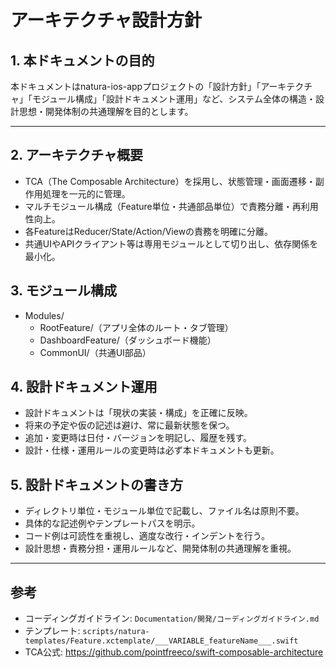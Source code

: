 # アーキテクチャ設計方針

## 1. 本ドキュメントの目的
本ドキュメントはnatura-ios-appプロジェクトの「設計方針」「アーキテクチャ」「モジュール構成」「設計ドキュメント運用」など、システム全体の構造・設計思想・開発体制の共通理解を目的とします。

---

## 2. アーキテクチャ概要
- TCA（The Composable Architecture）を採用し、状態管理・画面遷移・副作用処理を一元的に管理。
- マルチモジュール構成（Feature単位・共通部品単位）で責務分離・再利用性向上。
- 各FeatureはReducer/State/Action/Viewの責務を明確に分離。
- 共通UIやAPIクライアント等は専用モジュールとして切り出し、依存関係を最小化。

## 3. モジュール構成
- Modules/
    - RootFeature/（アプリ全体のルート・タブ管理）
    - DashboardFeature/（ダッシュボード機能）
    - CommonUI/（共通UI部品）

## 4. 設計ドキュメント運用
- 設計ドキュメントは「現状の実装・構成」を正確に反映。
- 将来の予定や仮の記述は避け、常に最新状態を保つ。
- 追加・変更時は日付・バージョンを明記し、履歴を残す。
- 設計・仕様・運用ルールの変更時は必ず本ドキュメントも更新。

## 5. 設計ドキュメントの書き方
- ディレクトリ単位・モジュール単位で記載し、ファイル名は原則不要。
- 具体的な記述例やテンプレートパスを明示。
- コード例は可読性を重視し、適度な改行・インデントを行う。
- 設計思想・責務分担・運用ルールなど、開発体制の共通理解を重視。

---

## 参考
- コーディングガイドライン: `Documentation/開発/コーディングガイドライン.md`
- テンプレート: `scripts/natura-templates/Feature.xctemplate/___VARIABLE_featureName___.swift`
- TCA公式: https://github.com/pointfreeco/swift-composable-architecture
